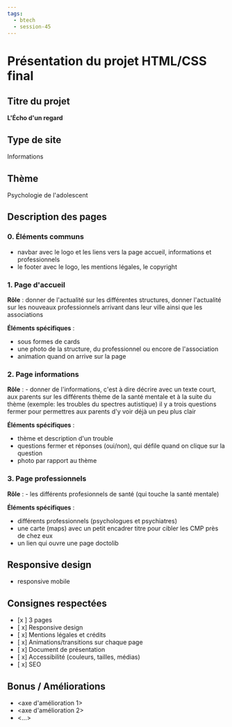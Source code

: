 ```yaml
---
tags:
  - btech
  - session-45
---
```


# Présentation du projet HTML/CSS final

## Titre du projet

**L'Écho d'un regard**

## Type de site

Informations

## Thème

Psychologie de l'adolescent

## Description des pages

### 0. Éléments communs

- navbar avec le logo et les liens vers la page accueil, informations et professionnels
- le footer avec le logo, les mentions légales, le copyright

### 1. Page d'accueil

**Rôle** : donner de l'actualité sur les différentes structures, donner l'actualité sur les nouveaux professionnels arrivant dans leur ville ainsi que les associations

**Éléments spécifiques** :

- sous formes de cards
- une photo de la structure, du professionnel ou encore de l'association
- animation quand on arrive sur la page

### 2. Page informations

**Rôle** : - donner de l'informations, c'est à dire décrire avec un texte court, aux parents sur les différents thème de la santé mentale et à la suite du thème (exemple: les troubles du spectres autistique) il y a trois questions fermer pour permettres aux parents d'y voir déjà un peu plus clair

**Éléments spécifiques** :

- thème et description d'un trouble
- questions fermer et réponses (oui/non), qui défile quand on clique sur la question
- photo par rapport au thème

### 3. Page professionnels

**Rôle** : - les différents profesionnels de santé (qui touche la santé mentale)

**Éléments spécifiques** :

- différents professionnels (psychologues et psychiatres)
- une carte (maps) avec un petit encadrer titre pour cibler les CMP près de chez eux
- un lien qui ouvre une page doctolib

## Responsive design

- responsive mobile

## Consignes respectées

- [x ] 3 pages
- [ x] Responsive design
- [ x] Mentions légales et crédits
- [ x] Animations/transitions sur chaque page
- [ x] Document de présentation
- [ x] Accessibilité (couleurs, tailles, médias)
- [ x] SEO

## Bonus / Améliorations

- <axe d'amélioration 1>
- <axe d'amélioration 2>
- <...>

